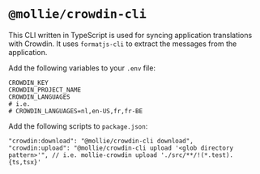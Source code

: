 
# `@mollie/crowdin-cli`

This CLI written in TypeScript is used for syncing application translations with Crowdin. It uses `formatjs-cli` to extract the messages from the application.

Add the following variables to your `.env` file:
```shell
CROWDIN_KEY
CROWDIN_PROJECT_NAME
CROWDIN_LANGUAGES
# i.e.
# CROWDIN_LANGUAGES=nl,en-US,fr,fr-BE
```

Add the following scripts to `package.json`:
```shell
"crowdin:download": "@mollie/crowdin-cli download",
"crowdin:upload": "@mollie/crowdin-cli upload '<glob directory pattern>'", // i.e. mollie-crowdin upload './src/**/!(*.test).{ts,tsx}'
```

